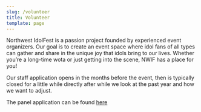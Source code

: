 ```yaml
---
slug: /volunteer
title: Volunteer
template: page
---
```

Northwest IdolFest is a passion project founded by experienced event organizers. Our goal is to create an event space where idol fans of all types can gather and share in the unique joy that idols bring to our lives. Whether you’re a long-time wota or just getting into the scene, NWIF has a place for you!

Our staff application opens in the months before the event, then is typically closed for a little while directly after while we look at the past year and how we want to adjust.

The panel application can be found [here](http://idolfe.st/staffapp)
